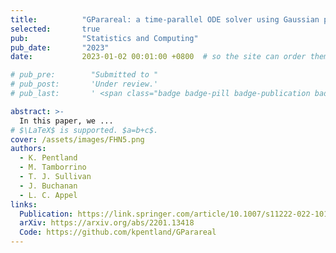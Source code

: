 ```yaml
---
title:          "GParareal: a time-parallel ODE solver using Gaussian process emulation"
selected:       true
pub:            "Statistics and Computing"
pub_date:       "2023"
date:           2023-01-02 00:01:00 +0800  # so the site can order them correctly

# pub_pre:        "Submitted to "
# pub_post:       'Under review.'
# pub_last:       ' <span class="badge badge-pill badge-publication badge-success">Spotlight</span>'

abstract: >-
  In this paper, we ...
# $\LaTeX$ is supported. $a=b+c$.
cover: /assets/images/FHN5.png
authors:
  - K. Pentland
  - M. Tamborrino
  - T. J. Sullivan
  - J. Buchanan
  - L. C. Appel
links:
  Publication: https://link.springer.com/article/10.1007/s11222-022-10195-y
  arXiv: https://arxiv.org/abs/2201.13418
  Code: https://github.com/kpentland/GParareal
---
```




